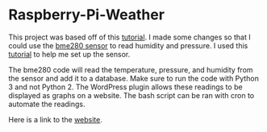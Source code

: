 # Raspberry-Pi-Weather

This project was based off of this [tutorial](https://www.raspberryweather.com/). I made some changes so that I could use the [bme280 sensor](https://www.adafruit.com/product/2652) to read humidity and pressure. I used this [tutorial](https://medium.com/initial-state/how-to-build-a-raspberry-pi-temperature-monitor-8c2f70acaea9) to help me set up the sensor. 

The bme280 code will read the temperature, pressure, and humidity from the sensor and add it to a database. Make sure to run the code with Python 3 and not Python 2. The WordPress plugin allows these readings to be displayed as graphs on a website. The bash script can be ran with cron to automate the readings.

Here is a link to the [website](http://alliebacholl.xyz).
